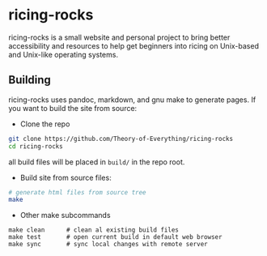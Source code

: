 # ricing-rocks

ricing-rocks is a small website and personal project to bring better accessibility and resources
to help get beginners into ricing on Unix-based and Unix-like operating systems.

## Building
ricing-rocks uses pandoc, markdown, and gnu make to generate pages.
If you want to build the site from source:

- Clone the repo
```bash
git clone https://github.com/Theory-of-Everything/ricing-rocks
cd ricing-rocks
```
all build files will be placed in `build/` in the repo root.

- Build site from source files:
```bash
# generate html files from source tree
make
```
- Other make subcommands
```
make clean		# clean al existing build files
make test		# open current build in default web browser
make sync		# sync local changes with remote server
```
